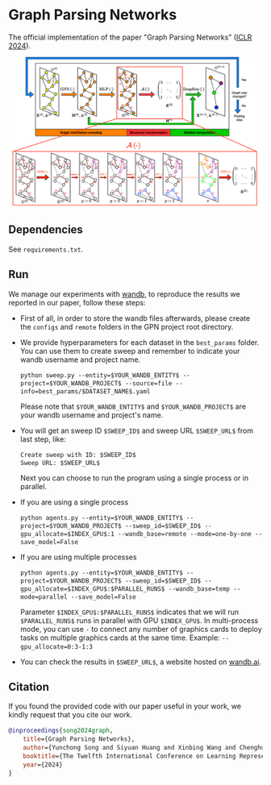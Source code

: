 # Graph Parsing Networks

The official implementation of the paper "Graph Parsing Networks" ([ICLR 2024](https://openreview.net/forum?id=hv3SklibkL)).

<p align="middle">
<img src="pooling_layer.png" width="600">
</p>

## Dependencies

See `requirements.txt`.

## Run

We manage our experiments with [wandb](https://wandb.ai), to reproduce the results we reported in our paper, follow these steps:

- First of all, in order to store the wandb files afterwards, please create the `configs` and `remote` folders in the GPN project root directory.
- We provide hyperparameters for each dataset in the `best_params` folder. You can use them to create sweep and remember to indicate your wandb username and project name.

    ```
    python sweep.py --entity=$YOUR_WANDB_ENTITY$ --project=$YOUR_WANDB_PROJECT$ --source=file --info=best_params/$DATASET_NAME$.yaml
    ```

    Please note that `$YOUR_WANDB_ENTITY$` and `$YOUR_WANDB_PROJECT$` are your wandb username and project's name.

- You will get an sweep ID `$SWEEP_ID$` and sweep URL `$SWEEP_URL$` from last step, like:

    ```
    Create sweep with ID: $SWEEP_ID$
    Sweep URL: $SWEEP_URL$
    ```

    Next you can choose to run the program using a single process or in parallel.

- If you are using a single process

    ```
    python agents.py --entity=$YOUR_WANDB_ENTITY$ --project=$YOUR_WANDB_PROJECT$ --sweep_id=$SWEEP_ID$ --gpu_allocate=$INDEX_GPU$:1 --wandb_base=remote --mode=one-by-one --save_model=False
    ```

- If you are using multiple processes

    ```
    python agents.py --entity=$YOUR_WANDB_ENTITY$ --project=$YOUR_WANDB_PROJECT$ --sweep_id=$SWEEP_ID$ --gpu_allocate=$INDEX_GPU$:$PARALLEL_RUNS$ --wandb_base=temp --mode=parallel --save_model=False
    ```

    Parameter `$INDEX_GPU$:$PARALLEL_RUNS$` indicates that we will run `$PARALLEL_RUNS$` runs in parallel with GPU `$INDEX_GPU$`. In multi-process mode, you can use `-` to connect any number of graphics cards to deploy tasks on multiple graphics cards at the same time. Example: `--gpu_allocate=0:3-1:3`

- You can check the results in `$SWEEP_URL$`, a website hosted on [wandb.ai](https://wandb.ai).

## Citation

If you found the provided code with our paper useful in your work, we kindly request that you cite our work. 

```BibTex
@inproceedings{song2024graph,
    title={Graph Parsing Networks},
    author={Yunchong Song and Siyuan Huang and Xinbing Wang and Chenghu Zhou and Zhouhan Lin},
    booktitle={The Twelfth International Conference on Learning Representations},
    year={2024}
}
```